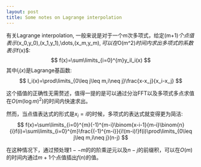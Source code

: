 ```yaml
---
layout: post
title: Some notes on Lagrange interpolation
---
```


有关Lagrange interpolation, 一般来说是对于一个$m$次多项式，给定\(m+1\)$个点值表示$(x_0,y_0),(x_1,y_1),\dots,(x_m,y_m)$,可以在$O(m^2)$时间内求出多项式的系数表示$f(x)$:
$$
f(x)=\sum\limits_{i=0}^{m}y_il_i(x)
$$
其中$l_i(x)$是Lagrange基函数:
$$
l_i(x)=\prod\limits_{0\leq j\leq m,i\neq j}\frac{x-x_j}{x_i-x_j}
$$


这个插值的正确性无需赘述，值得一提的是可以通过分治FFT以及多项式多点求值在$O(m(\log{m})^2)$的时间内快速求出。

然而，当点值表达式的形式是$x_{i}=i$的时候，多项式的表达式就变得更为简洁:
$$
f(x)=\sum\limits_{i=0}^{m}(-1)^{m-i}\binom{x-i-1}{m-i}\binom{n}{i}f(i)=\sum\limits_{i=0}^{m}\frac{(-1)^{m-i}}{i!(m-i)!}f(i)\prod\limits_{0\leq j\leq m,i\neq j}(n-j)
$$


在这种情况下，通过预处理$1--m$的的阶乘逆元以及$n-j$的前缀积，可以在$O(m)$的时间内通过$m+1$个点值插出$f(n)$的值。